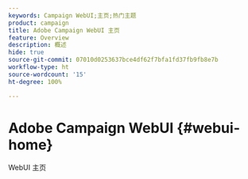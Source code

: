 ```yaml
---
keywords: Campaign WebUI;主页;热门主题
product: campaign
title: Adobe Campaign WebUI 主页
feature: Overview
description: 概述
hide: true
source-git-commit: 07010d0253637bce4df62f7bfa1fd37fb9fb8e7b
workflow-type: ht
source-wordcount: '15'
ht-degree: 100%

---
```


# Adobe Campaign WebUI {#webui-home}

WebUI 主页


